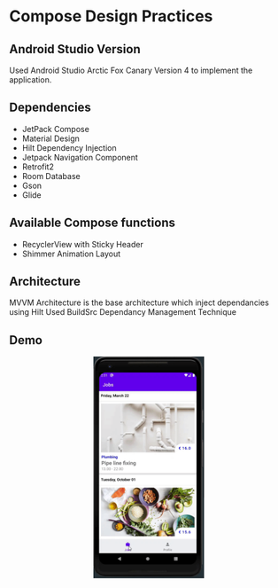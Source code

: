 # Compose Design Practices

## Android Studio Version

Used Android Studio Arctic Fox Canary Version 4 to implement the application.

## Dependencies

- JetPack Compose
- Material Design
- Hilt Dependency Injection
- Jetpack Navigation Component
- Retrofit2
- Room Database
- Gson
- Glide

## Available Compose functions

- RecyclerView with Sticky Header
- Shimmer Animation Layout 

## Architecture

MVVM Architecture is the base architecture which inject dependancies using Hilt
Used BuildSrc Dependancy Management Technique

## Demo

<p align="center">
  <img src="https://github.com/SanushRadalage/ComposeSamples/blob/master/app/src/main/res/drawable/gif.gif" width="200" height="400">
</p>

